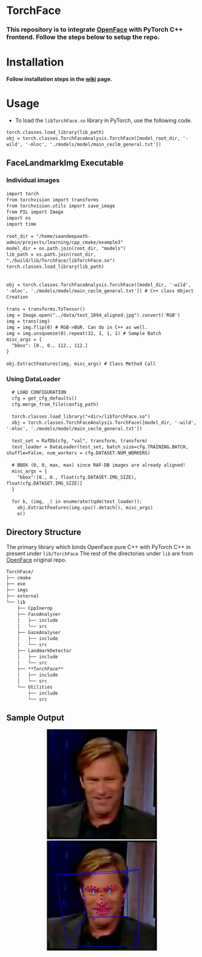 # **TorchFace**

### This repository is to integrate [OpenFace](https://github.com/TadasBaltrusaitis/OpenFace) with PyTorch C++ frontend. Follow the steps below to setup the repo.

# **Installation**
**Follow installation steps in the [wiki](https://github.com/saandeepa93/TorchOpenFace/wiki/Unix-Setup) page.**

# **Usage**
* To load the `libTorchFace.so` library in PyTorch, use the following code.

```
torch.classes.load_library(lib_path)
obj = torch.classes.TorchFaceAnalysis.TorchFace([model_root_dir, '-wild', '-mloc', './models/model/main_ceclm_general.txt'])
```

## **FaceLandmarkImg Executable**

### **Individual images**
```
import torch 
from torchvision import transforms 
from torchvision.utils import save_image
from PIL import Image
import os 
import time

root_dir = "/home/saandeepaath-admin/projects/learning/cpp_cmake/example3"
model_dir = os.path.join(root_dir, "models")
lib_path = os.path.join(root_dir, "./build/lib/TorchFace/libTorchFace.so")
torch.classes.load_library(lib_path)


obj = torch.classes.TorchFaceAnalysis.TorchFace([model_dir, '-wild', '-mloc', './models/model/main_ceclm_general.txt']) # C++ class Object Creation

trans = transforms.ToTensor()
img = Image.open("../data/test_1894_aligned.jpg").convert('RGB')
img = trans(img)
img = img.flip(0) # RGB->BGR. Can do in C++ as well.
img = img.unsqueeze(0).repeat(32, 1, 1, 1) # Sample Batch 
misc_args = {
  "bbox": [0., 0., 112., 112.]
}

obj.ExtractFeatures(img, misc_args) # Class Method Call
```

### **Using DataLoader**
```
  # LOAD CONFIGURATION
  cfg = get_cfg_defaults()
  cfg.merge_from_file(config_path)
  
  torch.classes.load_library("<dir>/libTorchFace.so")
  obj = torch.classes.TorchFaceAnalysis.TorchFace([model_dir, '-wild', '-mloc', './models/model/main_ceclm_general.txt'])
  
  test_set = RafDb(cfg, "val", transform, transform)
  test_loader = DataLoader(test_set, batch_size=cfg.TRAINING.BATCH, shuffle=False, num_workers = cfg.DATASET.NUM_WORKERS)
  
  # BBOX (0, 0, max, max) since RAF-DB images are already aligned!
  misc_args = {
    "bbox":[0., 0., float(cfg.DATASET.IMG_SIZE), float(cfg.DATASET.IMG_SIZE)]
  }

  for b, (img, _) in enumerate(tqdm(test_loader)):
    obj.ExtractFeatures(img.cpu().detach(), misc_args)
    e()
```

## **Directory Structure**

The primary library which binds OpenFace pure C++ with PyTorch C++ in present under `lib/TorchFace`
The rest of the directories under `lib` are from [OpenFace](https://github.com/TadasBaltrusaitis/OpenFace/tree/master/lib/local) original repo. 

```
TorchFace/
├── cmake
├── exe
├── imgs
├── external
└── lib
    ├── CppInerop
    ├── FaceAnalyser
    │   ├── include
    │   └── src
    ├── GazeAnalyser
    │   ├── include
    │   └── src
    ├── LandmarkDetector
    │   ├── include
    │   └── src
    ├── **TorchFace**
    │   ├── include
    │   └── src
    └── Utilities
        ├── include
        └── src

```

## **Sample Output**
<p align="center">
  <img src="./imgs/sample.png" height="290" width="290" >
  <img src="./imgs/sample.jpg" height="290" width="290" >
</p>


